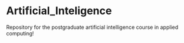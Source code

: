 # Artificial_Inteligence
Repository for the postgraduate artificial intelligence course in applied computing!
